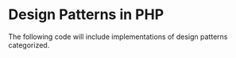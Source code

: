 # Design Patterns in PHP

The following code will include implementations of design patterns categorized.
